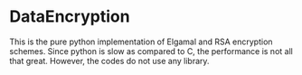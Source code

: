 # DataEncryption
This is the pure python implementation of Elgamal and RSA encryption schemes. Since python is slow as compared to C, the performance is not all that great. However, the codes do not use any library.
